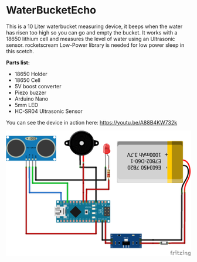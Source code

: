 # WaterBucketEcho
This is a 10 Liter waterbucket measuring device, it beeps when the water has risen too high so you can go and empty the bucket.
It works with a 18650 lithium cell and measures the level of water using an Ultrasonic sensor.
rocketscream Low-Power library is needed for low power sleep in this scetch.

**Parts list:**
* 18650 Holder
* 18650 Cell
* 5V boost converter
* Piezo buzzer
* Arduino Nano
* 5mm LED
* HC-SR04 Ultrasonic Sensor

You can see the device in action here: https://youtu.be/A88B4KW732k

![Schematic](/watermonitor_bb.png)
